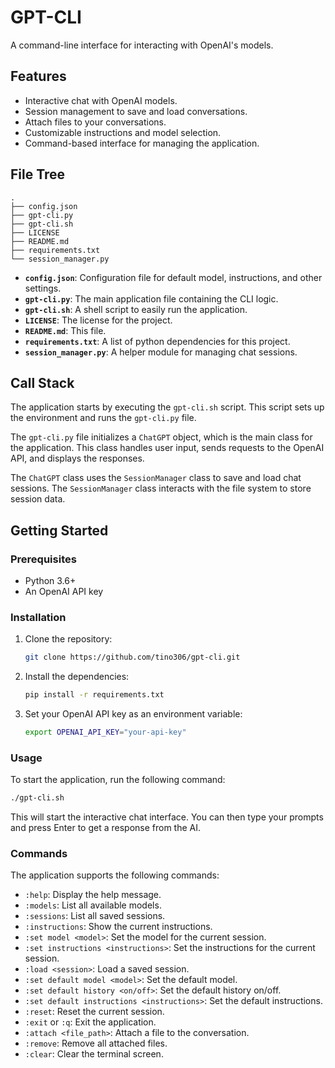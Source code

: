 # GPT-CLI

A command-line interface for interacting with OpenAI's models.

## Features

-   Interactive chat with OpenAI models.
-   Session management to save and load conversations.
-   Attach files to your conversations.
-   Customizable instructions and model selection.
-   Command-based interface for managing the application.

## File Tree

```
.
├── config.json
├── gpt-cli.py
├── gpt-cli.sh
├── LICENSE
├── README.md
├── requirements.txt
└── session_manager.py
```

-   **`config.json`**: Configuration file for default model, instructions, and other settings.
-   **`gpt-cli.py`**: The main application file containing the CLI logic.
-   **`gpt-cli.sh`**: A shell script to easily run the application.
-   **`LICENSE`**: The license for the project.
-   **`README.md`**: This file.
-   **`requirements.txt`**: A list of python dependencies for this project.
-   **`session_manager.py`**: A helper module for managing chat sessions.

## Call Stack

The application starts by executing the `gpt-cli.sh` script. This script sets up the environment and runs the `gpt-cli.py` file.

The `gpt-cli.py` file initializes a `ChatGPT` object, which is the main class for the application. This class handles user input, sends requests to the OpenAI API, and displays the responses.

The `ChatGPT` class uses the `SessionManager` class to save and load chat sessions. The `SessionManager` class interacts with the file system to store session data.

## Getting Started

### Prerequisites

-   Python 3.6+
-   An OpenAI API key

### Installation

1.  Clone the repository:
    ```sh
    git clone https://github.com/tino306/gpt-cli.git
    ```
2.  Install the dependencies:
    ```sh
    pip install -r requirements.txt
    ```
3.  Set your OpenAI API key as an environment variable:
    ```sh
    export OPENAI_API_KEY="your-api-key"
    ```

### Usage

To start the application, run the following command:

```sh
./gpt-cli.sh
```

This will start the interactive chat interface. You can then type your prompts and press Enter to get a response from the AI.

### Commands

The application supports the following commands:

-   `:help`: Display the help message.
-   `:models`: List all available models.
-   `:sessions`: List all saved sessions.
-   `:instructions`: Show the current instructions.
-   `:set model <model>`: Set the model for the current session.
-   `:set instructions <instructions>`: Set the instructions for the current session.
-   `:load <session>`: Load a saved session.
-   `:set default model <model>`: Set the default model.
-   `:set default history <on/off>`: Set the default history on/off.
-   `:set default instructions <instructions>`: Set the default instructions.
-   `:reset`: Reset the current session.
-   `:exit` or `:q`: Exit the application.
-   `:attach <file_path>`: Attach a file to the conversation.
-   `:remove`: Remove all attached files.
-   `:clear`: Clear the terminal screen.
